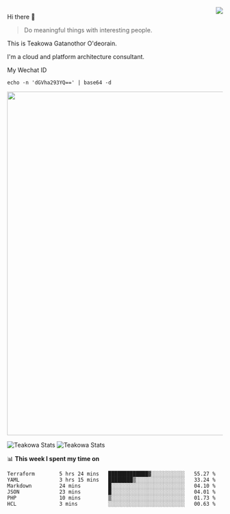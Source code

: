 <img align="right" src="https://github-readme-stats.vercel.app/api?username=Teakowa&show_icons=true&icon_color=2f80ed&text_color=718096&bg_color=ffffff&hide_title=true" />

Hi there 👋

> Do meaningful things with interesting people.

This is Teakowa Gatanothor O'deorain.

I'm a cloud and platform architecture consultant.

My Wechat ID

```
echo -n 'dGVha293YQ==' | base64 -d
```

<a href="https://github.com/ryo-ma/github-profile-trophy">
  <img width=800 src="https://github-profile-trophy.vercel.app/?username=Teakowa&column=8&theme=radical&no-frame=true&no-bg=true"/>
</a>

![Teakowa Stats](https://github-profile-summary-cards.vercel.app/api/cards/repos-per-language?username=Teakowa&theme=nord_bright)
![Teakowa Stats](https://github-profile-summary-cards.vercel.app/api/cards/most-commit-language?username=Teakowa&theme=nord_bright)


📊 **This week I spent my time on**
<!--START_SECTION:waka-->

```text
Terraform        5 hrs 24 mins   █████████████▓░░░░░░░░░░░   55.27 %
YAML             3 hrs 15 mins   ████████▒░░░░░░░░░░░░░░░░   33.24 %
Markdown         24 mins         █░░░░░░░░░░░░░░░░░░░░░░░░   04.10 %
JSON             23 mins         █░░░░░░░░░░░░░░░░░░░░░░░░   04.01 %
PHP              10 mins         ▒░░░░░░░░░░░░░░░░░░░░░░░░   01.73 %
HCL              3 mins          ░░░░░░░░░░░░░░░░░░░░░░░░░   00.63 %
```

<!--END_SECTION:waka-->
